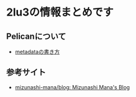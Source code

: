 # 2lu3の情報まとめです


## Pelicanについて

- [metadataの書き方](https://docs.getpelican.com/en/latest/content.html)

## 参考サイト

- [mizunashi-mana/blog: Mizunashi Mana's Blog](https://github.com/mizunashi-mana/blog)
